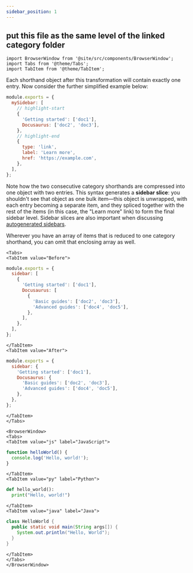 ```yaml
---
sidebar_position: 1
---
```


## put this file as the same level of the linked category folder

```mdx-code-block
import BrowserWindow from '@site/src/components/BrowserWindow';
import Tabs from '@theme/Tabs';
import TabItem from '@theme/TabItem';
```

Each shorthand object after this transformation will contain exactly one entry. Now consider the further simplified example below:

```js title="sidebars.js"
module.exports = {
  mySidebar: [
    // highlight-start
    {
      'Getting started': ['doc1'],
      Docusaurus: ['doc2', 'doc3'],
    },
    // highlight-end
    {
      type: 'link',
      label: 'Learn more',
      href: 'https://example.com',
    },
  ],
};
```

Note how the two consecutive category shorthands are compressed into one object with two entries. This syntax generates a **sidebar slice**: you shouldn't see that object as one bulk item—this object is unwrapped, with each entry becoming a separate item, and they spliced together with the rest of the items (in this case, the "Learn more" link) to form the final sidebar level. Sidebar slices are also important when discussing [autogenerated sidebars](autogenerated.md).

Wherever you have an array of items that is reduced to one category shorthand, you can omit that enclosing array as well.

```mdx-code-block
<Tabs>
<TabItem value="Before">
```

```js title="sidebars.js"
module.exports = {
  sidebar: [
    {
      'Getting started': ['doc1'],
      Docusaurus: [
        {
          'Basic guides': ['doc2', 'doc3'],
          'Advanced guides': ['doc4', 'doc5'],
        },
      ],
    },
  ],
};
```

```mdx-code-block
</TabItem>
<TabItem value="After">
```

```js title="sidebars.js"
module.exports = {
  sidebar: {
    'Getting started': ['doc1'],
    Docusaurus: {
      'Basic guides': ['doc2', 'doc3'],
      'Advanced guides': ['doc4', 'doc5'],
    },
  },
};
```

```mdx-code-block
</TabItem>
</Tabs>
```



```mdx-code-block
<BrowserWindow>
<Tabs>
<TabItem value="js" label="JavaScript">
```

```js
function helloWorld() {
  console.log('Hello, world!');
}
```

```mdx-code-block
</TabItem>
<TabItem value="py" label="Python">
```

```py
def hello_world():
  print("Hello, world!")
```

```mdx-code-block
</TabItem>
<TabItem value="java" label="Java">
```

```java
class HelloWorld {
  public static void main(String args[]) {
    System.out.println("Hello, World");
  }
}
```

```mdx-code-block
</TabItem>
</Tabs>
</BrowserWindow>
```